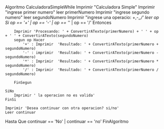 Algoritmo CalculadoraSimpleWhile
	Imprimir "Calculadora Simple"
	Imprimir "ingrese primer numero"
	leer primerNumero
	Imprimir "ingrese segundo numero"
	leer segundoNumero
	Imprimir "ingrese una operacio: +,-,*,/' 
	leer op
	Si op == '+' | op == '-' | op == '*' | op == '/' Entonces
		
		Imprimir 'Procesando: ' + ConvertirATexto(primerNumero) + ' ' + op + ' ' + ConvertirATexto(segundoNumero)
		segun op Hacer
			'+' : Imprimir  'Resultado: ' + ConvertirATexto(primerNumero + segundoNumero)
			'-' : imprimir  'Resultado: ' + ConvertirATexto(primerNumero - segundoNumero)
			'*' : Imprimir  'Resultado: ' + ConvertirATexto(primerNumero * segundoNumero)
			'/' : Imprimir  'Resultado: ' + ConvertirATexto(primerNumero / segundoNumero)
				
		FinSegun
		
	SiNo
		Imprimir ' la operacion no es valida'
	FinSi
	
	Imprimir 'Desea continuar con otra operacion? si/no'
	Leer continuar
Hasta Que continuar == 'No' | continuar == 'no'
FinAlgoritmo
